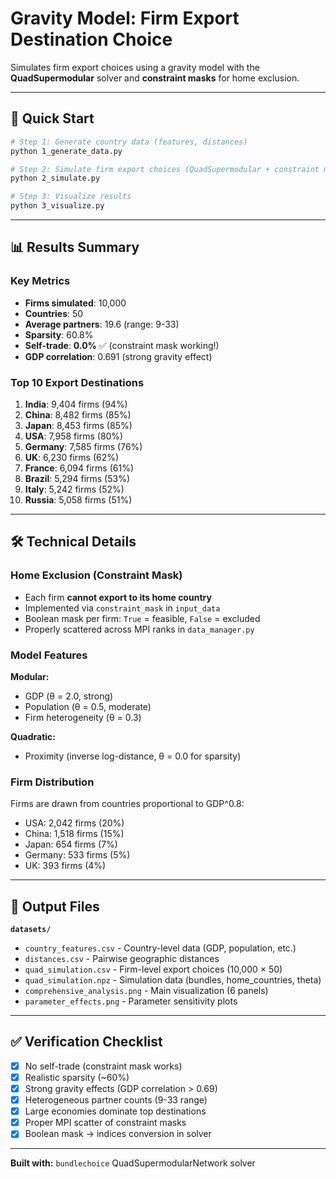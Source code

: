 # Gravity Model: Firm Export Destination Choice

Simulates firm export choices using a gravity model with the **QuadSupermodular** solver and **constraint masks** for home exclusion.

---

## 🚀 Quick Start

```bash
# Step 1: Generate country data (features, distances)
python 1_generate_data.py

# Step 2: Simulate firm export choices (QuadSupermodular + constraint masks)
python 2_simulate.py

# Step 3: Visualize results
python 3_visualize.py
```

---

## 📊 Results Summary

### Key Metrics
- **Firms simulated**: 10,000
- **Countries**: 50
- **Average partners**: 19.6 (range: 9-33)
- **Sparsity**: 60.8%
- **Self-trade**: **0.0%** ✅ (constraint mask working!)
- **GDP correlation**: 0.691 (strong gravity effect)

### Top 10 Export Destinations
1. **India**: 9,404 firms (94%)
2. **China**: 8,482 firms (85%)
3. **Japan**: 8,453 firms (85%)
4. **USA**: 7,958 firms (80%)
5. **Germany**: 7,585 firms (76%)
6. **UK**: 6,230 firms (62%)
7. **France**: 6,094 firms (61%)
8. **Brazil**: 5,294 firms (53%)
9. **Italy**: 5,242 firms (52%)
10. **Russia**: 5,058 firms (51%)

---

## 🛠️ Technical Details

### Home Exclusion (Constraint Mask)
- Each firm **cannot export to its home country**
- Implemented via `constraint_mask` in `input_data`
- Boolean mask per firm: `True` = feasible, `False` = excluded
- Properly scattered across MPI ranks in `data_manager.py`

### Model Features
**Modular:**
- GDP (θ = 2.0, strong)
- Population (θ = 0.5, moderate)
- Firm heterogeneity (θ = 0.3)

**Quadratic:**
- Proximity (inverse log-distance, θ = 0.0 for sparsity)

### Firm Distribution
Firms are drawn from countries proportional to GDP^0.8:
- USA: 2,042 firms (20%)
- China: 1,518 firms (15%)
- Japan: 654 firms (7%)
- Germany: 533 firms (5%)
- UK: 393 firms (4%)

---

## 📁 Output Files

**`datasets/`**
- `country_features.csv` - Country-level data (GDP, population, etc.)
- `distances.csv` - Pairwise geographic distances
- `quad_simulation.csv` - Firm-level export choices (10,000 × 50)
- `quad_simulation.npz` - Simulation data (bundles, home_countries, theta)
- `comprehensive_analysis.png` - Main visualization (6 panels)
- `parameter_effects.png` - Parameter sensitivity plots

---

## ✅ Verification Checklist

- [x] No self-trade (constraint mask works)
- [x] Realistic sparsity (~60%)
- [x] Strong gravity effects (GDP correlation > 0.69)
- [x] Heterogeneous partner counts (9-33 range)
- [x] Large economies dominate top destinations
- [x] Proper MPI scatter of constraint masks
- [x] Boolean mask → indices conversion in solver

---

**Built with:** `bundlechoice` QuadSupermodularNetwork solver
